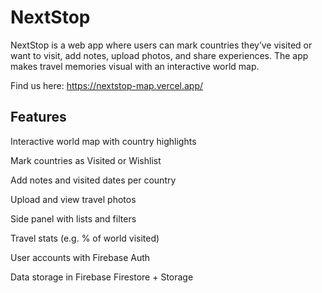 # NextStop

NextStop is a web app where users can mark countries they’ve visited or want to visit, add notes, upload photos, and share experiences. The app makes travel memories visual with an interactive world map.

Find us here: https://nextstop-map.vercel.app/

## Features

Interactive world map with country highlights

Mark countries as Visited or Wishlist

Add notes and visited dates per country

Upload and view travel photos

Side panel with lists and filters

Travel stats (e.g. % of world visited)

User accounts with Firebase Auth

Data storage in Firebase Firestore + Storage
